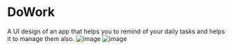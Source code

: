 # DoWork
A UI design of an app that helps you to remind of your daily tasks and helps it to manage them also.
![image](https://user-images.githubusercontent.com/73077868/118180257-f3c52180-b453-11eb-9265-7fc3eb6f3eef.png)
![image](https://user-images.githubusercontent.com/73077868/118180383-15bea400-b454-11eb-8dd8-a49a1146ee9c.png)
